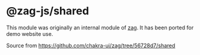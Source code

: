 # @zag-js/shared

This module was originally an internal module of [zag](https://github.com/chakra-ui/zag). It has been ported for demo website use.

Source from https://github.com/chakra-ui/zag/tree/56728d7/shared
